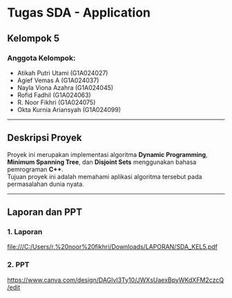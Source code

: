 # Tugas SDA - Application
## Kelompok 5

### Anggota Kelompok:
- Atikah Putri Utami (G1A024027)
- Agief Vemas A (G1A024037)
- Nayla Viona Azahra (G1A024045)
- Rofid Fadhil (G1A024063)
- R. Noor Fikhri (G1A024075)
- Okta Kurnia Ariansyah (G1A024099)
---

## Deskripsi Proyek
Proyek ini merupakan implementasi algoritma **Dynamic Programming**, **Minimum Spanning Tree**, dan **Disjoint Sets** menggunakan bahasa pemrograman **C++**.  
Tujuan proyek ini adalah memahami aplikasi algoritma tersebut pada permasalahan dunia nyata.

---

## Laporan dan PPT
### 1. Laporan
   [file:///C:/Users/r.%20noor%20fikhri/Downloads/LAPORAN/SDA_KEL5.pdf](https://github.com/ereanoor/Kelompok5SDA/blob/main/LAPORAN_SDA_KEL5.pdf)
### 2. PPT
   https://www.canva.com/design/DAGlvI3Ty10/JWXsUaexBpyWKdXFM2czcQ/edit


